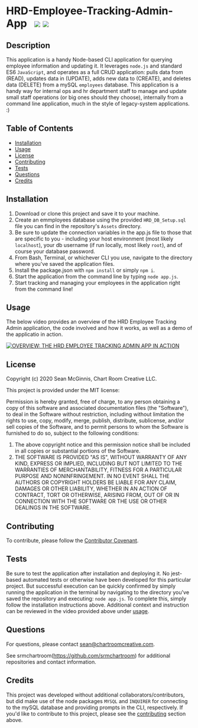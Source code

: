 # HRD-Employee-Tracking-Admin-App &nbsp; ![](https://img.shields.io/badge/-Node.js-blue) ![](https://img.shields.io/badge/-ES6-red)

## Description

This application is a handy Node-based CLI application for querying employee information and updating it. It leverages `node.js` and standard ES6 `JavaScript`, and operates as a full CRUD application: pulls data from (READ), updates data in (UPDATE), adds new data to (CREATE), and deletes data (DELETE) from a mySQL `employees` database. This application is a handy way for internal ops and hr department staff to manage and update small staff operations (or big ones should they choose), internally from a command line application, much in the style of legacy-system applications. :)

## Table of Contents

- [Installation](#installation)
- [Usage](#usage)
- [License](#license)
- [Contributing](#contributing)
- [Tests](#tests)
- [Questions](#questions)
- [Credits](#credits)

## Installation

1. Download or clone this project and save it to your machine.
2. Create an emmployees database using the provided `HRD_DB_Setup.sql` file you can find in the repository's `Assets` directory.
3. Be sure to update the connection variables in the app.js file to those that are specific to you - including your host environment (most likely `localhost`), your db username (if run locally, most likely `root`), and of course your database password.
4. From Bash, Terminal, or whichever CLI you use, navigate to the directory where you've saved the application files.
5. Install the package.json with `npm install` or simply `npm i`.
6. Start the application from the command line by typing `node app.js`.
7. Start tracking and managing your employees in the application right from the command line!

## Usage

The below video provides an overview of the HRD Employee Tracking Admin application, the code involved and how it works, as well as a demo of the applicatio in action.

[![OVERVIEW: THE HRD EMPLOYEE TRACKING ADMIN APP IN ACTION](https://chartroomcreative.com/gitassets/HRD-Employee_Tracking-App.jpg)](https://chartroomcreative.com/gitassets/HRD-Employee_Tracking-App.mp4)

## License

Copyright (c) 2020 Sean McGinnis, Chart Room Creative LLC.

This project is provided under the MIT license:

Permission is hereby granted, free of charge, to any person obtaining a copy of this software and associated documentation files (the "Software"), to deal in the Software without restriction, including without limitation the rights to use, copy, modify, merge, publish, distribute, sublicense, and/or sell
copies of the Software, and to permit persons to whom the Software is furnished to do so, subject to the following conditions:

1. The above copyright notice and this permission notice shall be included in all
   copies or substantial portions of the Software.
2. THE SOFTWARE IS PROVIDED "AS IS", WITHOUT WARRANTY OF ANY KIND, EXPRESS OR
   IMPLIED, INCLUDING BUT NOT LIMITED TO THE WARRANTIES OF MERCHANTABILITY,
   FITNESS FOR A PARTICULAR PURPOSE AND NONINFRINGEMENT. IN NO EVENT SHALL THE
   AUTHORS OR COPYRIGHT HOLDERS BE LIABLE FOR ANY CLAIM, DAMAGES OR OTHER
   LIABILITY, WHETHER IN AN ACTION OF CONTRACT, TORT OR OTHERWISE, ARISING FROM,
   OUT OF OR IN CONNECTION WITH THE SOFTWARE OR THE USE OR OTHER DEALINGS IN THE
   SOFTWARE.

## Contributing

To contribute, please follow the [Contributor Covenant](https://www.contributor-covenant.org/).

## Tests

Be sure to test the application after installation and deploying it. No jest-based automated tests or otherwise have been developed for this particular project. But successful execution can be quickly confirmed by simply running the application in the terminal by navigating to the directory you've saved the repository and executing: `node app.js`. To complete this, simply follow the installation instructions above. Additional context and instruction can be reviewed in the video provided above under [usage](#usage).

## Questions

For questions, please contact [sean@chartroomcreative.com](mailto:sean@chartroomcreative.com).

See srmchartroom(https://github.com/srmchartroom) for additional repositories and contact information.

## Credits

This project was developed without additional collaborators/contributors, but did make use of the node packages `MYSQL` and `INQUIRER` for connecting to the mySQL database and providing prompts in the CLI, respectively. If you'd like to contribute to this project, please see the [contributing](#contributing) section above.
